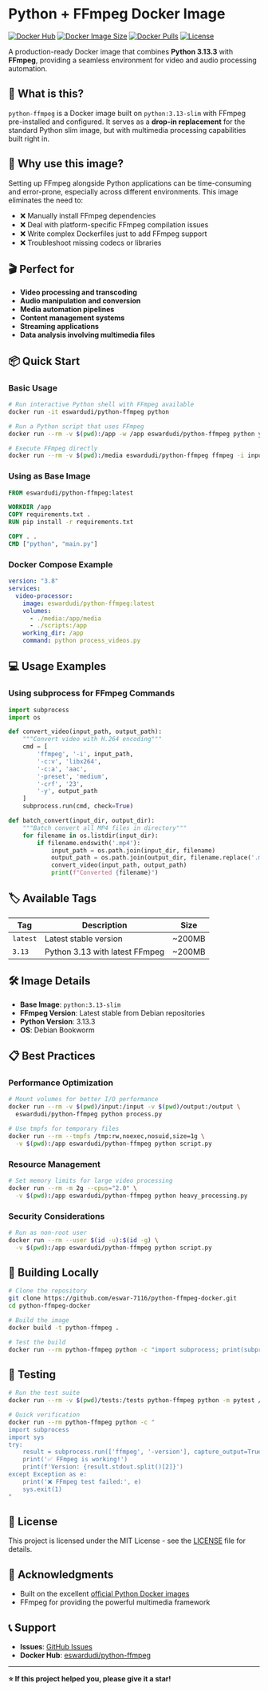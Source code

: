 # Python + FFmpeg Docker Image

[![Docker Hub](https://img.shields.io/docker/v/eswardudi/python-ffmpeg?label=Docker%20Hub&logo=docker)](https://hub.docker.com/r/eswardudi/python-ffmpeg)
[![Docker Image Size](https://img.shields.io/docker/image-size/eswardudi/python-ffmpeg/latest?logo=docker)](https://hub.docker.com/r/eswardudi/python-ffmpeg)
[![Docker Pulls](https://img.shields.io/docker/pulls/eswardudi/python-ffmpeg?logo=docker)](https://hub.docker.com/r/eswardudi/python-ffmpeg)
[![License](https://img.shields.io/github/license/eswar-7116/python-ffmpeg-docker)](LICENSE)

A production-ready Docker image that combines **Python 3.13.3** with **FFmpeg**, providing a seamless environment for video and audio processing automation.

## 🎯 What is this?

`python-ffmpeg` is a Docker image built on `python:3.13-slim` with FFmpeg pre-installed and configured. It serves as a **drop-in replacement** for the standard Python slim image, but with multimedia processing capabilities built right in.

## 🚀 Why use this image?

Setting up FFmpeg alongside Python applications can be time-consuming and error-prone, especially across different environments. This image eliminates the need to:

- ❌ Manually install FFmpeg dependencies
- ❌ Deal with platform-specific FFmpeg compilation issues
- ❌ Write complex Dockerfiles just to add FFmpeg support
- ❌ Troubleshoot missing codecs or libraries

## 🎬 Perfect for

- **Video processing and transcoding**
- **Audio manipulation and conversion**
- **Media automation pipelines**
- **Content management systems**
- **Streaming applications**
- **Data analysis involving multimedia files**

## 📦 Quick Start

### Basic Usage

```bash
# Run interactive Python shell with FFmpeg available
docker run -it eswardudi/python-ffmpeg python

# Run a Python script that uses FFmpeg
docker run --rm -v $(pwd):/app -w /app eswardudi/python-ffmpeg python your_script.py

# Execute FFmpeg directly
docker run --rm -v $(pwd):/media eswardudi/python-ffmpeg ffmpeg -i input.mp4 output.mp3
```

### Using as Base Image

```dockerfile
FROM eswardudi/python-ffmpeg:latest

WORKDIR /app
COPY requirements.txt .
RUN pip install -r requirements.txt

COPY . .
CMD ["python", "main.py"]
```

### Docker Compose Example

```yaml
version: "3.8"
services:
  video-processor:
    image: eswardudi/python-ffmpeg:latest
    volumes:
      - ./media:/app/media
      - ./scripts:/app
    working_dir: /app
    command: python process_videos.py
```

## 💻 Usage Examples

### Using subprocess for FFmpeg Commands

```python
import subprocess
import os

def convert_video(input_path, output_path):
    """Convert video with H.264 encoding"""
    cmd = [
        'ffmpeg', '-i', input_path,
        '-c:v', 'libx264',
        '-c:a', 'aac',
        '-preset', 'medium',
        '-crf', '23',
        '-y', output_path
    ]
    subprocess.run(cmd, check=True)

def batch_convert(input_dir, output_dir):
    """Batch convert all MP4 files in directory"""
    for filename in os.listdir(input_dir):
        if filename.endswith('.mp4'):
            input_path = os.path.join(input_dir, filename)
            output_path = os.path.join(output_dir, filename.replace('.mp4', '.avi'))
            convert_video(input_path, output_path)
            print(f"Converted {filename}")
```

## 🏷️ Available Tags

| Tag      | Description                    | Size   |
| -------- | ------------------------------ | ------ |
| `latest` | Latest stable version          | ~200MB |
| `3.13`   | Python 3.13 with latest FFmpeg | ~200MB |

## 🛠️ Image Details

- **Base Image**: `python:3.13-slim`
- **FFmpeg Version**: Latest stable from Debian repositories
- **Python Version**: 3.13.3
- **OS**: Debian Bookworm

## 📋 Best Practices

### Performance Optimization

```bash
# Mount volumes for better I/O performance
docker run --rm -v $(pwd)/input:/input -v $(pwd)/output:/output \
  eswardudi/python-ffmpeg python process.py

# Use tmpfs for temporary files
docker run --rm --tmpfs /tmp:rw,noexec,nosuid,size=1g \
  -v $(pwd):/app eswardudi/python-ffmpeg python script.py
```

### Resource Management

```bash
# Set memory limits for large video processing
docker run --rm -m 2g --cpus="2.0" \
  -v $(pwd):/app eswardudi/python-ffmpeg python heavy_processing.py
```

### Security Considerations

```bash
# Run as non-root user
docker run --rm --user $(id -u):$(id -g) \
  -v $(pwd):/app eswardudi/python-ffmpeg python script.py
```

## 🔧 Building Locally

```bash
# Clone the repository
git clone https://github.com/eswar-7116/python-ffmpeg-docker.git
cd python-ffmpeg-docker

# Build the image
docker build -t python-ffmpeg .

# Test the build
docker run --rm python-ffmpeg python -c "import subprocess; print(subprocess.run(['ffmpeg', '-version'], capture_output=True, text=True).stdout)"
```

## 🧪 Testing

```bash
# Run the test suite
docker run --rm -v $(pwd)/tests:/tests python-ffmpeg python -m pytest /tests

# Quick verification
docker run --rm python-ffmpeg python -c "
import subprocess
import sys
try:
    result = subprocess.run(['ffmpeg', '-version'], capture_output=True, text=True, check=True)
    print('✅ FFmpeg is working!')
    print(f'Version: {result.stdout.split()[2]}')
except Exception as e:
    print('❌ FFmpeg test failed:', e)
    sys.exit(1)
"
```

## 📝 License

This project is licensed under the MIT License - see the [LICENSE](LICENSE) file for details.

## 🙏 Acknowledgments

- Built on the excellent [official Python Docker images](https://hub.docker.com/_/python)
- FFmpeg for providing the powerful multimedia framework

## 📞 Support

- **Issues**: [GitHub Issues](https://github.com/eswar-7116/python-ffmpeg-docker/issues)
- **Docker Hub**: [eswardudi/python-ffmpeg](https://hub.docker.com/r/eswardudi/python-ffmpeg)

---

**⭐ If this project helped you, please give it a star!**
